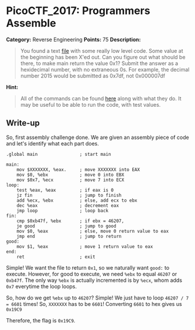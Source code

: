 # PicoCTF_2017: Programmers Assemble

**Category:** Reverse Engineering
**Points:** 75
**Description:**

>You found a text [file](assembly.s) with some really low level code. Some value at the beginning has been X'ed out. Can you figure out what should be there, to make main return the value 0x1? Submit the answer as a hexidecimal number, with no extraneous 0s. For example, the decimal number 2015 would be submitted as 0x7df, not 0x000007df

**Hint:**

>All of the commands can be found [here](https://en.wikipedia.org/wiki/X86_assembly_language) along with what they do.
It may be useful to be able to run the code, with test values.

## Write-up
So, first assembly challenge done.  We are given an assembly piece of code and let's identify what each part does.

    .global main                ; start main

    main:
        mov $XXXXXXX, %eax.     ; move XXXXXXX into EAX 
        mov $0, %ebx            ; move 0 into EBX
        mov $0x7, %ecx          ; move 7 into ECX
    loop:
        test %eax, %eax         ; if eax is 0
        jz fin                  ; jump to finish
        add %ecx, %ebx          ; else, add ecx to ebx
        dec %eax                ; decrement eax
        jmp loop                ; loop back
    fin:
        cmp $0xb47f, %ebx       ; if ebx = 46207,
        je good                 ; jump to good
        mov $0, %eax            ; else, move 0 return value to eax
        jmp end                 ; jump to return
    good:
        mov $1, %eax            ; move 1 return value to eax
    end:
        ret                     ; exit

Simple! We want the file to return `0x1`, so we naturally want `good:` to execute. However, for good to execute, we need `%ebx` to equal `46207` or `0xb47f`. The only way `%ebx` is actually incremented is by `%ecx`, whom adds `0x7` everytime the loop loops.

So, how do we get `%ebx` up to `46207`? Simple! We just have to loop `46207 / 7 = 6601` times! So, `XXXXXXX` has to be `6601`! Converting `6601` to hex gives us `0x19C9`

Therefore, the flag is `0x19C9`.